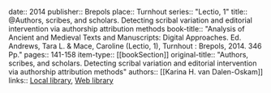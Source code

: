date:: 2014
publisher:: Brepols
place:: Turnhout
series:: "Lectio, 1"
title:: @Authors, scribes, and scholars. Detecting scribal variation and editorial intervention via authorship attribution methods
book-title:: "Analysis of Ancient and Medieval Texts and Manuscripts: Digital Approaches. Ed. Andrews, Tara L. & Mace, Caroline (Lectio, 1), Turnhout : Brepols, 2014. 346 Pp."
pages:: 141-158
item-type:: [[bookSection]]
original-title:: "Authors, scribes, and scholars. Detecting scribal variation and editorial intervention via authorship attribution methods"
authors:: [[Karina H. van Dalen-Oskam]]
links:: [Local library](zotero://select/groups/2386895/items/9BENLM89), [Web library](https://www.zotero.org/groups/2386895/items/9BENLM89)
